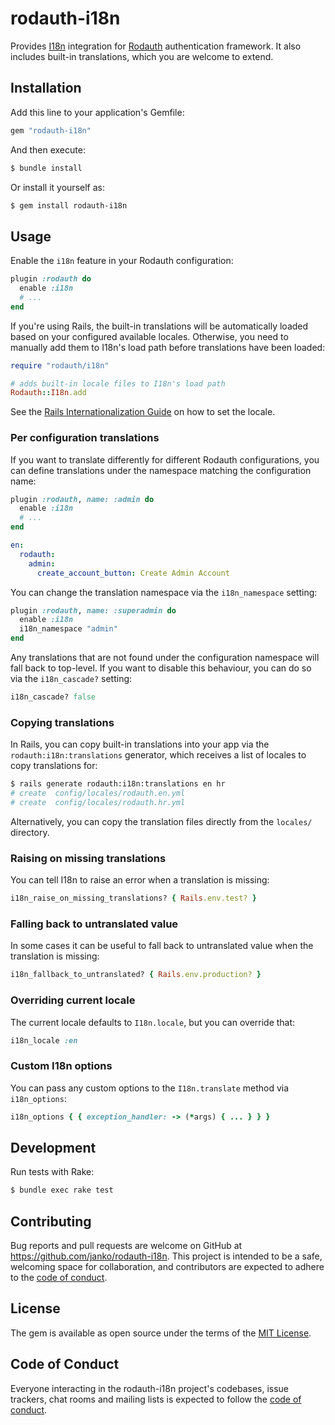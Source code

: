 # rodauth-i18n

Provides [I18n] integration for [Rodauth] authentication framework. It also includes built-in translations, which you are welcome to extend.

## Installation

Add this line to your application's Gemfile:

```ruby
gem "rodauth-i18n"
```

And then execute:

```sh
$ bundle install
```

Or install it yourself as:

```sh
$ gem install rodauth-i18n
```

## Usage

Enable the `i18n` feature in your Rodauth configuration:

```rb
plugin :rodauth do
  enable :i18n
  # ...
end
```

If you're using Rails, the built-in translations will be automatically loaded based on your configured available locales. Otherwise, you need to manually add them to I18n's load path before translations have been loaded:

```rb
require "rodauth/i18n"

# adds built-in locale files to I18n's load path
Rodauth::I18n.add
```

See the [Rails Internationalization Guide] on how to set the locale.

### Per configuration translations

If you want to translate differently for different Rodauth configurations, you can define translations under the namespace matching the configuration name:

```rb
plugin :rodauth, name: :admin do
  enable :i18n
  # ...
end
```
```yml
en:
  rodauth:
    admin:
      create_account_button: Create Admin Account
```

You can change the translation namespace via the `i18n_namespace` setting:

```rb
plugin :rodauth, name: :superadmin do
  enable :i18n
  i18n_namespace "admin"
end
```

Any translations that are not found under the configuration namespace will fall back to top-level. If you want to disable this behaviour, you can do so via the `i18n_cascade?` setting:

```rb
i18n_cascade? false
```

### Copying translations

In Rails, you can copy built-in translations into your app via the `rodauth:i18n:translations` generator, which receives a list of locales to copy translations for:

```sh
$ rails generate rodauth:i18n:translations en hr
# create  config/locales/rodauth.en.yml
# create  config/locales/rodauth.hr.yml
```

Alternatively, you can copy the translation files directly from the `locales/` directory.

### Raising on missing translations

You can tell I18n to raise an error when a translation is missing:

```rb
i18n_raise_on_missing_translations? { Rails.env.test? }
```

### Falling back to untranslated value

In some cases it can be useful to fall back to untranslated value when the translation is missing:

```rb
i18n_fallback_to_untranslated? { Rails.env.production? }
```

### Overriding current locale

The current locale defaults to `I18n.locale`, but you can override that:

```rb
i18n_locale :en
```

### Custom I18n options

You can pass any custom options to the `I18n.translate` method via `i18n_options`:

```rb
i18n_options { { exception_handler: -> (*args) { ... } } }
```

## Development

Run tests with Rake:

```sh
$ bundle exec rake test
```

## Contributing

Bug reports and pull requests are welcome on GitHub at https://github.com/janko/rodauth-i18n. This project is intended to be a safe, welcoming space for collaboration, and contributors are expected to adhere to the [code of conduct](https://github.com/janko/rodauth-i18n/blob/master/CODE_OF_CONDUCT.md).

## License

The gem is available as open source under the terms of the [MIT License](https://opensource.org/licenses/MIT).

## Code of Conduct

Everyone interacting in the rodauth-i18n project's codebases, issue trackers, chat rooms and mailing lists is expected to follow the [code of conduct](https://github.com/janko/rodauth-i18n/blob/master/CODE_OF_CONDUCT.md).

[I18n]: https://github.com/ruby-i18n/i18n
[Rodauth]: https://github.com/jeremyevans/rodauth
[Rails Internationalization Guide]: https://guides.rubyonrails.org/i18n.html
